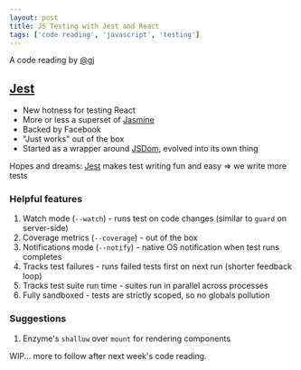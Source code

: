 ```yaml
---
layout: post
title: JS Testing with Jest and React
tags: ['code reading', 'javascript', 'testing']
---
```


A code reading by [@gj](https://github.com/gj)

## [Jest](https://facebook.github.io/jest/)

- New hotness for testing React
- More or less a superset of [Jasmine](https://jasmine.github.io/)
- Backed by Facebook
- "Just works" out of the box
- Started as a wrapper around [JSDom](https://github.com/jsdom/jsdom), evolved into its own thing

Hopes and dreams: [Jest](https://facebook.github.io/jest/) makes test writing fun and easy => we write more tests

### Helpful features

1. Watch mode (`--watch`) - runs test on code changes (similar to `guard` on server-side)
2. Coverage metrics (`--coverage`) - out of the box
3. Notifications mode (`--notify`) - native OS notification when test runs completes
4. Tracks test failures - runs failed tests first on next run (shorter feedback loop)
5. Tracks test suite run time - suites run in parallel across processes
6. Fully sandboxed - tests are strictly scoped, so no globals pollution

### Suggestions

1. Enzyme's `shallow` over `mount` for rendering components


WIP... more to follow after next week's code reading.
